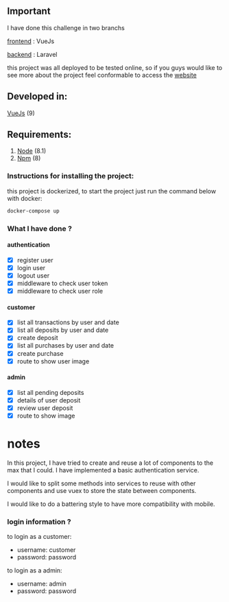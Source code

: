 ## Important

I have done this challenge in two branchs

[frontend](https://github.com/lucca257/challenge-turnoverbnb-front) : VueJs

[backend](https://github.com/lucca257/challenge-turnoverbnb-backend) : Laravel

this project was all deployed to be tested online, so if you guys would like to see more about the project feel conformable to access the [website](https://challenge-turnoverbnb-front.vercel.app/)

## Developed in:
[VueJs](https://laravel.com/docs/9.x) (9)

## Requirements:
1. [Node](https://www.php.net/) (8.1)
2. [Npm](https://www.mysql.com) (8)

### Instructions for installing the project:

this project is dockerized, to start the project just run the command below with docker:
```sh
docker-compose up
```

### What I have done ?

#### authentication
- [x] register user
- [x] login user
- [x] logout user
- [x] middleware to check user token
- [x] middleware to check user role

#### customer
- [x] list all transactions by user and date
- [x] list all deposits by user and date
- [x] create deposit
- [x] list all purchases by user and date
- [x] create purchase
- [x] route to show user image

#### admin
- [x] list all pending deposits
- [x] details of user deposit
- [x] review user deposit
- [x] route to show image

# notes

In this project, I have tried to create and reuse a lot of components to the max that I could. I have implemented a basic authentication service.

I would like to split some methods into services to reuse with other components and use vuex to store the state between components.

I would like to do a battering style to have more compatibility with mobile.

### login information ?

to login as a customer:

- username: customer
- password: password

to login as a admin:

- username: admin
- password: password
